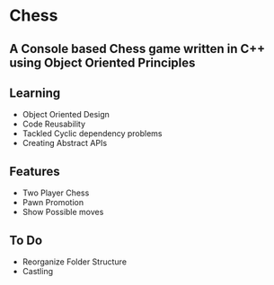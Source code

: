 # Chess
## A Console based Chess game written in C++ using Object Oriented Principles

## Learning
* Object Oriented Design
* Code Reusability
* Tackled Cyclic dependency problems
* Creating Abstract APIs

## Features

* Two Player Chess
* Pawn Promotion
* Show Possible moves

## To Do
* Reorganize Folder Structure
* Castling
